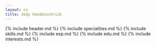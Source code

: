 ```yaml
---
layout: cv
title: Jody Vandenschrick
---
```

{% include header.md %}
{% include specialities.md %}
{% include skills.md %}
{% include exp.md %}
{% include edu.md %}
{% include interests.md %}
